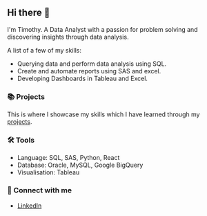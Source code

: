 ## Hi there 👋

I'm Timothy. 
A Data Analyst with a passion for problem solving and discovering insights through data analysis.

A list of a few of my skills:
- Querying data and perform data analysis using SQL.
- Create and automate reports using SAS and excel.
- Developing Dashboards in Tableau and Excel.

### 📚 Projects
This is where I showcase my skills which I have learned through my [projects](https://github.com/ctimothy14/Porfolio-Guide).


### 🛠️ Tools

- Language: SQL, SAS, Python, React
- Database: Oracle, MySQL, Google BigQuery
- Visualisation: Tableau


### 🔗 Connect with me
- [LinkedIn](https://www.linkedin.com/in/tchung14/)
<!--
**ctimothy14/ctimothy14** is a ✨ _special_ ✨ repository because its `README.md` (this file) appears on your GitHub profile.

Here are some ideas to get you started:

- 🔭 I’m currently working on ...
- 🌱 I’m currently learning ...
- 👯 I’m looking to collaborate on ...
- 🤔 I’m looking for help with ...
- 💬 Ask me about ...
- 📫 How to reach me: ...
- 😄 Pronouns: ...
- ⚡ Fun fact: ...
-->
